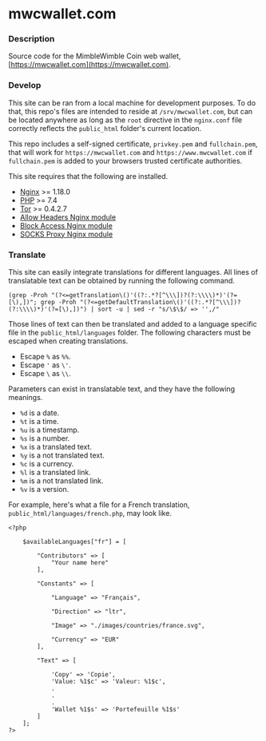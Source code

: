 # mwcwallet.com

### Description
Source code for the MimbleWimble Coin web wallet, [https://mwcwallet.com](https://mwcwallet.com).

### Develop
This site can be ran from a local machine for development purposes. To do that, this repo's files are intended to reside at `/srv/mwcwallet.com`, but can be located anywhere as long as the `root` directive in the `nginx.conf` file correctly reflects the `public_html` folder's current location.

This repo includes a self-signed certificate, `privkey.pem` and `fullchain.pem`, that will work for `https://mwcwallet.com` and `https://www.mwcwallet.com` if `fullchain.pem` is added to your browsers trusted certificate authorities.

This site requires that the following are installed.
* [Nginx](https://www.nginx.com/) >= 1.18.0
* [PHP](https://www.php.net/) >= 7.4
* [Tor](https://www.torproject.org/download/) >= 0.4.2.7
* [Allow Headers Nginx module](https://github.com/NicolasFlamel1/Allow-Headers)
* [Block Access Nginx module](https://github.com/NicolasFlamel1/Block-Access)
* [SOCKS Proxy Nginx module](https://github.com/NicolasFlamel1/SOCKS-Proxy)

### Translate
This site can easily integrate translations for different languages. All lines of translatable text can be obtained by running the following command.
```
(grep -Proh "(?<=getTranslation\()'((?:.*?[^\\\])?(?:\\\\)*)'(?=[\),])"; grep -Proh "(?<=getDefaultTranslation\()'((?:.*?[^\\\])?(?:\\\\)*)'(?=[\),])") | sort -u | sed -r "s/\$\$/ => '',/"
```

Those lines of text can then be translated and added to a language specific file in the `public_html/languages` folder. The following characters must be escaped when creating translations.
* Escape `%` as `%%`.
* Escape `'` as `\'`.
* Escape `\` as `\\`.

Parameters can exist in translatable text, and they have the following meanings.
* `%d` is a date.
* `%t` is a time.
* `%u` is a timestamp.
* `%s` is a number.
* `%x` is a translated text.
* `%y` is a not translated text.
* `%c` is a currency.
* `%l` is a translated link.
* `%m` is a not translated link.
* `%v` is a version.

For example, here's what a file for a French translation, `public_html/languages/french.php`, may look like.
```
<?php

	$availableLanguages["fr"] = [
	
		"Contributors" => [
			"Your name here"
		],
		
		"Constants" => [
		
			"Language" => "Français",
			
			"Direction" => "ltr",
			
			"Image" => "./images/countries/france.svg",
			
			"Currency" => "EUR"
		],
		
		"Text" => [
		
			'Copy' => 'Copie',
			'Value: %1$c' => 'Valeur: %1$c',
			.
			.
			.
			'Wallet %1$s' => 'Portefeuille %1$s'
		]
	];
?>
```
